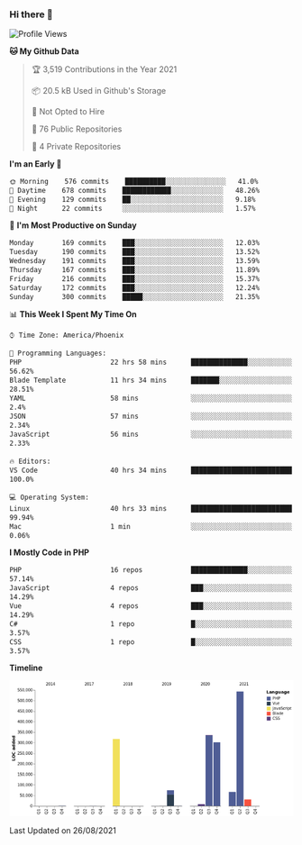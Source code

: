 ### Hi there 👋

<!--START_SECTION:waka-->
![Profile Views](http://img.shields.io/badge/Profile%20Views-11-blue)

**🐱 My Github Data** 

> 🏆 3,519 Contributions in the Year 2021
 > 
> 📦 20.5 kB Used in Github's Storage 
 > 
> 🚫 Not Opted to Hire
 > 
> 📜 76 Public Repositories 
 > 
> 🔑 4 Private Repositories  
 > 
**I'm an Early 🐤** 

```text
🌞 Morning    576 commits    ██████████░░░░░░░░░░░░░░░   41.0% 
🌆 Daytime    678 commits    ████████████░░░░░░░░░░░░░   48.26% 
🌃 Evening    129 commits    ██░░░░░░░░░░░░░░░░░░░░░░░   9.18% 
🌙 Night      22 commits     ░░░░░░░░░░░░░░░░░░░░░░░░░   1.57%

```
📅 **I'm Most Productive on Sunday** 

```text
Monday       169 commits    ███░░░░░░░░░░░░░░░░░░░░░░   12.03% 
Tuesday      190 commits    ███░░░░░░░░░░░░░░░░░░░░░░   13.52% 
Wednesday    191 commits    ███░░░░░░░░░░░░░░░░░░░░░░   13.59% 
Thursday     167 commits    ███░░░░░░░░░░░░░░░░░░░░░░   11.89% 
Friday       216 commits    ███░░░░░░░░░░░░░░░░░░░░░░   15.37% 
Saturday     172 commits    ███░░░░░░░░░░░░░░░░░░░░░░   12.24% 
Sunday       300 commits    █████░░░░░░░░░░░░░░░░░░░░   21.35%

```


📊 **This Week I Spent My Time On** 

```text
⌚︎ Time Zone: America/Phoenix

💬 Programming Languages: 
PHP                      22 hrs 58 mins      ██████████████░░░░░░░░░░░   56.62% 
Blade Template           11 hrs 34 mins      ███████░░░░░░░░░░░░░░░░░░   28.51% 
YAML                     58 mins             ░░░░░░░░░░░░░░░░░░░░░░░░░   2.4% 
JSON                     57 mins             ░░░░░░░░░░░░░░░░░░░░░░░░░   2.34% 
JavaScript               56 mins             ░░░░░░░░░░░░░░░░░░░░░░░░░   2.33%

🔥 Editors: 
VS Code                  40 hrs 34 mins      █████████████████████████   100.0%

💻 Operating System: 
Linux                    40 hrs 33 mins      █████████████████████████   99.94% 
Mac                      1 min               ░░░░░░░░░░░░░░░░░░░░░░░░░   0.06%

```

**I Mostly Code in PHP** 

```text
PHP                      16 repos            ██████████████░░░░░░░░░░░   57.14% 
JavaScript               4 repos             ███░░░░░░░░░░░░░░░░░░░░░░   14.29% 
Vue                      4 repos             ███░░░░░░░░░░░░░░░░░░░░░░   14.29% 
C#                       1 repo              █░░░░░░░░░░░░░░░░░░░░░░░░   3.57% 
CSS                      1 repo              █░░░░░░░░░░░░░░░░░░░░░░░░   3.57%

```


**Timeline**

![Chart not found](https://raw.githubusercontent.com/mikebronner/mikebronner/master/charts/bar_graph.png) 


 Last Updated on 26/08/2021
<!--END_SECTION:waka-->

<!--
**mikebronner/mikebronner** is a ✨ _special_ ✨ repository because its `README.md` (this file) appears on your GitHub profile.

Here are some ideas to get you started:

- 🔭 I’m currently working on ...
- 🌱 I’m currently learning ...
- 👯 I’m looking to collaborate on ...
- 🤔 I’m looking for help with ...
- 💬 Ask me about ...
- 📫 How to reach me: ...
- 😄 Pronouns: ...
- ⚡ Fun fact: ...
-->
